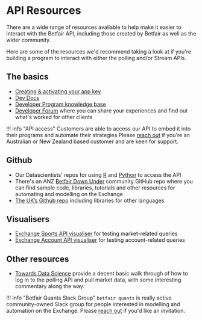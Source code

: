 # API Resources

There are a wide range of resources available to help make it easier to interact with the Betfair API, including those created by Betfair as well as the wider community.

Here are some of the resources we'd recommend taking a look at if you're building a program to interact with either the polling and/or Stream APIs. 

## The basics
- [Creating & activating your app key](/api/apiappkey)
- [Dev Docs](http://developer.betfair.com)
- [Developer Program knowledge base](https://betfairdevelopersupport.zendesk.com/hc/en-us)
- [Developer Forum](https://forum.developer.betfair.com/) where you can share your experiences and find out what's worked for other clients

!!! info "API access"
    Customers are able to access our API to embed it into their programs and automate their strategies
    Please [reach out](mailto:api@betfair.com.au) if you're an Australian or New Zealand based customer and are keen for support.

## Github
- Our Datascientists' repos for using [R](/api/apiRtutorial) and [Python](/api/apiPythontutorial) to access the API
- There's an ANZ [Betfair Down Under](https://github.com/betfair-down-under) community GitHub repo where you can find sample code, libraries, tutorials and other resources for automating and modelling on the Exchange
- [The UK’s Github repo](https://github.com/betfair/API-NG-Excel-Toolkit) including libraries for other languages

## Visualisers
- [Exchange Sports API visualiser](https://docs.developer.betfair.com/visualisers/api-ng-sports-operations/) for testing market-related queries
- [Exchange Account API visualiser](https://docs.developer.betfair.com/visualisers/api-ng-account-operations/) for testing account-related queries

## Other resources
- [Towards Data Science](https://towardsdatascience.com/an-introduction-to-betfair-api-and-how-to-use-it-e3cdbd79c94b) provide a decent basic walk through of how to log in to the polling API and pull market data, with some interesting commentary along the way.

!!! info "Betfair Quants Slack Group"
    `betfair quants` is really active community-owned Slack group for people interested in modelling and automation on the Exchange. Please [reach out](mailto:automation@betfair.com.au) if you'd like an invitation. 